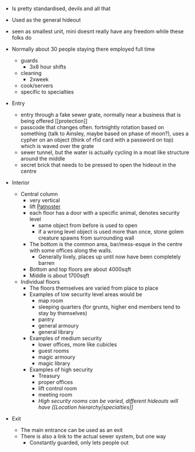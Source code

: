 - Is pretty standardised, devils and all that
- Used as the general hideout
- seen as smallest unit, mini doesnt really have any freedom while these folks do
- Normally about 30 people staying there employed full time
	- guards
		- 3x8 hour shifts
	- cleaning
		- 2xweek
	- cook/servers
	- specific to specialties

- Entry
	- entry through a fake sewer grate, normally near a business that is being offered [[protection]]
	- passcode that changes often. fortnightly rotation based on something (talk to Ainsley, maybe based on phase of moon?), uses a cypher on an object (think of rfid card with a password on top) which is waved over the grate
	- sewer tunnel, but the water is actually cycling in a moat like structure around the middle
	- secret brick  that needs to be pressed to open the hideout in the centre
- Interior 
	- Central column
		- very vertical
		- lift [Patnoster](https://www.youtube.com/watch?v=Rvvbn7O1nus)
		- each floor has a door with a specific animal, denotes security level
			- same object from before is used to open 
			- if a wrong level object is used more than once, stone golem creature spawns from surrounding wall
		- The bottom is the common area, bar/mess-esque in the centre with some offices along the walls. 
			- Generally lively, places up until now have been completely barren
		- Bottom and top floors are about 4000sqft
		- Middle is about 1700sqft
	- Individual floors
		- The floors themselves are varied from place to place
		- Examples of low security level areas would be
			- map room
			- sleeping quarters (for grunts, higher end members tend to stay by themselves)
			- pantry
			- general armoury
			- general library
		- Examples of medium security
			- lower offices, more like cubicles
			- guest rooms
			- magic armoury
			- magic library
		- Examples of high security
			- Treasury
			- proper offices
			- lift control room
			- meeting room
			- *High security rooms can be varied, different hideouts will have [[Location hierarchy|specialties]]*
- Exit
	- The main entrance can be used as an exit
	- There is also a link to the actual sewer system, but one way
		- Constantly guarded, only lets people out